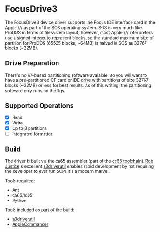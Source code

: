 # FocusDrive3

The FocusDrive3 device driver supports the Focus IDE interface card in the Apple /// as part of the SOS operating system.  SOS is very much like ProDOS in terms of filesystem layout; however, most Apple /// interpreters use a signed integer to represent blocks, so the standard maximum size of partition for ProDOS (65535 blocks, ~64MB) is halved in SOS as 32767 blocks (~32MB).  

## Drive Preparation
There's no ///-based partitioning software avaialble, so you will want to have a pre-partitioned CF card or IDE drive with partitions of size 32767 blocks (~32MB) or less for best results.  As of this writing, the partitioning software only runs on the IIgs.

## Supported Operations
- [X] Read
- [X] Write
- [X] Up to 8 partitions
- [ ] Integrated formatter

## Build

The driver is built via the ca65 assembler (part of the [cc65 toolchain](https://cc65.github.io/)).  [Rob Justice](https://github.com/robjustice)'s excellent [a3driverutil](https://github.com/robjustice/a3driverutil) enables rapid development by not requiring the developer to ever run SCP!  It's a modern marvel.

Tools required:
- Ant
- ca65/ld65
- Python

Tools included as part of the build:
- [a3driverutil](https://github.com/robjustice/a3driverutil) 
- [AppleCommander](http://applecommander.sourceforge.net/acant.html)
